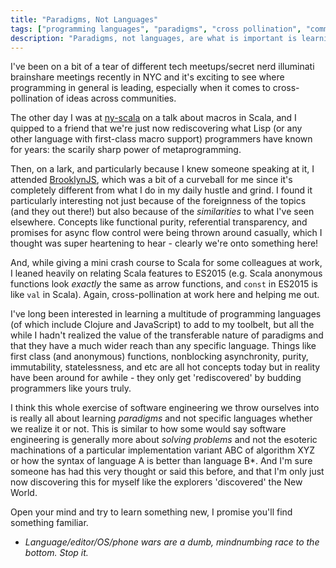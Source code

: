 ```yaml
---
title: "Paradigms, Not Languages"
tags: ["programming languages", "paradigms", "cross pollination", "communities"]
description: "Paradigms, not languages, are what is important is learning programming languages."
---
```


I've been on a bit of a tear of different tech meetups/secret nerd illuminati brainshare meetings recently in NYC and it's exciting to see where programming in general is leading, especially when it comes to cross-pollination of ideas across communities.

The other day I was at [ny-scala](http://www.meetup.com/ny-scala/) on a talk about macros in Scala, and I quipped to a friend that we're just now rediscovering what Lisp (or any other language with first-class macro support) programmers have known for years: the scarily sharp power of metaprogramming.

Then, on a lark, and particularly because I knew someone speaking at it, I attended [BrooklynJS](http://brooklynjs.com/), which was a bit of a curveball for me since it's completely different from what I do in my daily hustle and grind. I found it particularly interesting not just because of the foreignness of the topics (and they out there!) but also because of the _similarities_ to what I've seen elsewhere. Concepts like functional purity, referential transparency, and promises for async flow control were being thrown around casually, which I thought was super heartening to hear - clearly we're onto something here!

And, while giving a mini crash course to Scala for some colleagues at work, I leaned heavily on relating Scala features to ES2015 (e.g. Scala anonymous functions look _exactly_ the same as arrow functions, and `const` in ES2015 is like `val` in Scala). Again, cross-pollination at work here and helping me out.

I've long been interested in learning a multitude of programming languages (of which include Clojure and JavaScript) to add to my toolbelt, but all the while I hadn't realized the value of the transferable nature of paradigms and that they have a much wider reach than any specific language. Things like first class (and anonymous) functions, nonblocking asynchronity, purity, immutability, statelessness, and etc are all hot concepts today but in reality have been around for awhile - they only get 'rediscovered' by budding programmers like yours truly.

I think this whole exercise of software engineering we throw ourselves into is really all about learning _paradigms_ and not specific languages whether we realize it or not. This is similar to how some would say software engineering is generally more about _solving problems_ and not the esoteric machinations of a particular implementation variant ABC of algorithm XYZ or how the syntax of language A is better than language B*. And I'm sure someone has had this very thought or said this before, and that I'm only just now discovering this for myself like the explorers 'discovered' the New World.

Open your mind and try to learn something new, I promise you'll find something familiar.

* _Language/editor/OS/phone wars are a dumb, mindnumbing race to the bottom. Stop it._
